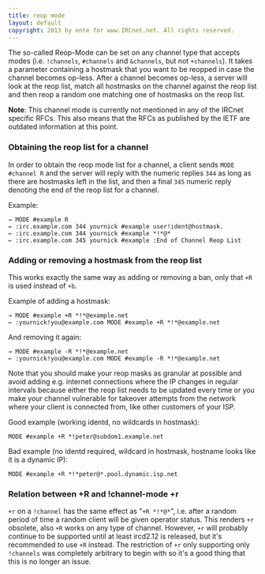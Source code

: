 ```yaml
---
title: reop mode
layout: default
copyright: 2013 by ente for www.IRCnet.net. All rights reserved.
---
```

The so-called Reop-Mode can be set on any channel type that accepts modes (i.e.
`!channels`, `#channels` and `&channels`, but not `+channels`). It takes a
parameter containing a hostmask that you want to be reopped in case the channel
becomes op-less. After a channel becomes op-less, a server will look at the reop
list, match all hostmasks on the channel against the reop list and then reop a
random one matching one of hostmasks on the reop list.

**Note**: This channel mode is currently not mentioned in any of the IRCnet
specific RFCs. This also means that the RFCs as published by the IETF are
outdated information at this point.

### Obtaining the reop list for a channel

In order to obtain the reop mode list for a channel, a client sends
`MODE #channel R` and the server will reply with the numeric replies `344` as
long as there are hostmasks left in the list, and then a final `345` numeric
reply denoting the end of the reop list for a channel.

Example:

	→ MODE #example R
	← :irc.example.com 344 yournick #example user!ident@hostmask.
	← :irc.example.com 344 yournick #example *!*@*
	← :irc.example.com 345 yournick #example :End of Channel Reop List

### Adding or removing a hostmask from the reop list

This works exactly the same way as adding or removing a ban, only that `+R` is
used instead of `+b`.

Example of adding a hostmask:

	→ MODE #example +R *!*@example.net
	← :yournick!you@example.com MODE #example +R *!*@example.net
	
And removing it again:

	→ MODE #example -R *!*@example.net
	← :yournick!you@example.com MODE #example -R *!*@example.net

Note that you should make your reop masks as granular at possible and avoid
adding e.g. internet connections where the IP changes in regular intervals
because either the reop list needs to be updated every time or you make your
channel vulnerable for takeover attempts from the network where your client is
connected from, like other customers of your ISP.

Good example (working identd, no wildcards in hostmask):

	MODE #example +R *!peter@subdom1.example.net

Bad example (no identd required, wildcard in hostmask, hostname looks like it
is a dynamic IP):

	MODE #example +R *!*peter@*.pool.dynamic.isp.net

### Relation between +R and !channel-mode +r

`+r` on a `!channel` has the same effect as "`+R *!*@*`", i.e. after a random
period of time a random client will be given operator status. This renders `+r`
obsolete, also `+R` works on any type of channel. However, `+r` will probably
continue to be supported until at least ircd2.12 is released, but it's
recommended to use `+R` instead. The restriction of `+r` only supporting only
`!channels` was completely arbitrary to begin with so it's a good thing that
this is no longer an issue.
